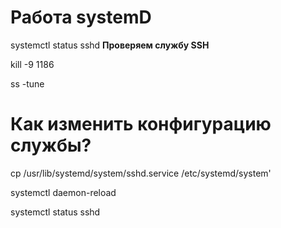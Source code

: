 # Работа systemD

systemctl status sshd **Проверяем службу SSH**

<!-- Мы видим PID и путь к процессу
Убить процесс можно командой  -->

kill -9 1186

<!-- проверяем информацию с сокетов -->

ss -tune

# Как изменить конфигурацию службы?

<!-- копируем службу в новый каталог -->

cp /usr/lib/systemd/system/sshd.service /etc/systemd/system'

<!-- обновляем системную службу, которая зафиксирует изменения -->

systemctl daemon-reload

<!-- Смотрим стаус службы и видим изменение директории -->

systemctl status sshd
